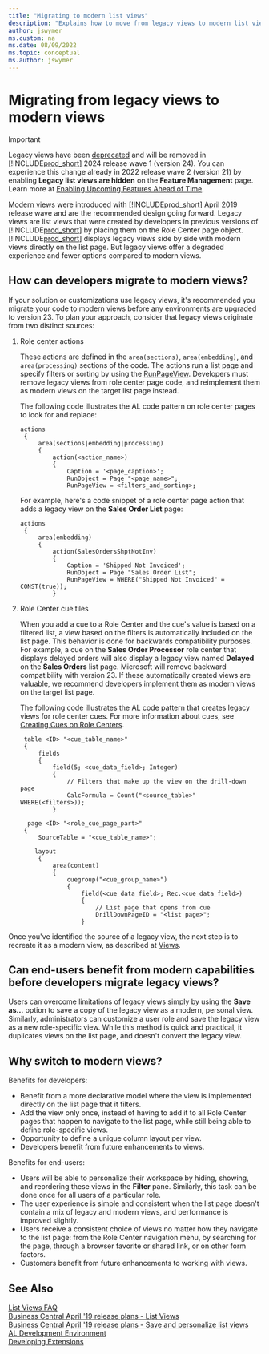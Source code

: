 ```yaml
---
title: "Migrating to modern list views"
description: "Explains how to move from legacy views to modern list views in Business Central."
author: jswymer
ms.custom: na
ms.date: 08/09/2022
ms.topic: conceptual
ms.author: jswymer
---
```


# Migrating from legacy views to modern views

> [!IMPORTANT]
> Legacy views have been [deprecated](../upgrade/deprecated-features-platform.md#views) and will be removed in [!INCLUDE[prod_short](includes/prod_short.md)] 2024 release wave 1 (version 24). You can experience this change already in 2022 release wave 2 (version 21) by enabling **Legacy list views are hidden** on the **Feature Management** page. Learn more at [Enabling Upcoming Features Ahead of Time](../administration/feature-management.md).  
 
[Modern views](devenv-views.md) were introduced with [!INCLUDE[prod_short](includes/prod_short.md)] April 2019 release wave and are the recommended design going forward. Legacy views are list views that were created by developers in previous versions of [!INCLUDE[prod_short](includes/prod_short.md)] by placing them on the Role Center page object. [!INCLUDE[prod_short](includes/prod_short.md)] displays legacy views side by side with modern views directly on the list page. But legacy views offer a degraded experience and fewer options compared to modern views.  

## How can developers migrate to modern views? 

If your solution or customizations use legacy views, it's recommended you migrate your code to modern views before any environments are upgraded to version 23. To plan your approach, consider that legacy views originate from two distinct sources: 

1. Role center actions 

   These actions are defined in the `area(sections)`, `area(embedding)`, and `area(processing)` sections of the code. The actions run a list page and specify filters or sorting by using the [RunPageView](/properties/devenv-runpageview-property.md). Developers must remove legacy views from role center page code, and reimplement them as modern views on the target list page instead.

   The following code illustrates the AL code pattern on role center pages to look for and replace:

   ```al
   actions
    {
        area(sections|embedding|processing)
        {
            action(<action_name>)
            {
                Caption = '<page_caption>';                
                RunObject = Page "<page_name>";
                RunPageView = <filters_and_sorting>;

    ```

   For example, here's a code snippet of a role center page action that adds a legacy view on the **Sales Order List** page:

   ```al
   actions
    {
        area(embedding)
        {
            action(SalesOrdersShptNotInv)
            {
                Caption = 'Shipped Not Invoiced';
                RunObject = Page "Sales Order List";
                RunPageView = WHERE("Shipped Not Invoiced" = CONST(true));
            }
   ```

2. Role Center cue tiles 

   When you add a cue to a Role Center and the cue's value is based on a filtered list, a view based on the filters is automatically included on the list page. This behavior is done for backwards compatibility purposes. For example, a cue on the **Sales Order Processor** role center that displays delayed orders will also display a legacy view named **Delayed** on the **Sales Orders** list page. Microsoft will remove backward compatibility with version 23. If these automatically created views are valuable, we recommend developers implement them as modern views on the target list page.

   The following code illustrates the AL code pattern that creates legacy views for role center cues. For more information about cues, see [Creating Cues on Role Centers](devenv-cues-action-tiles.md).

   ```al
    table <ID> "<cue_table_name>"
    {
        fields
        {
            field(5; <cue_data_field>; Integer)
            {
                // Filters that make up the view on the drill-down page
                CalcFormula = Count("<source_table>" WHERE(<filters>));
            }
   ```    

   ```al
     page <ID> "<role_cue_page_part>"
    {
        SourceTable = "<cue_table_name>";
    
       layout
        {
            area(content)
            {
                cuegroup("<cue_group_name>")
                {
                    field(<cue_data_field>; Rec.<cue_data_field>)
                    {
                        // List page that opens from cue
                        DrillDownPageID = "<list page>";
                    }
   ```

   <!-- 
   The following code is a snippet of the AL code that creates the cue and legacy view described above, and illustrates the AL code pattern for role center cues that creates legacy views. For more information about cues, see [Creating Cues on Role Centers](devenv-cues-action-tiles.md).


    ```al
    table 9053 "Sales Cue"
    {
        ...    
        fields
        {
            field(5; Delayed; Integer)
            {
                AccessByPermission = TableData "Sales Shipment Header" = R;
                CalcFormula = Count("Sales Header" WHERE("Document Type" = const(Order),
                                                          Status = const(Released),
                                                          "Completely Shipped" = CONST(false),
                                                          "Shipment Date" = FIELD("Date Filter"),
                                                          "Responsibility Center" = FIELD("Responsibility Center Filter"),
                                                          "Late Order Shipping" = const(true)));
                Caption = 'Delayed';
                Editable = false;
                FieldClass = FlowField;
            }
         ...
    ```
    ```al
    page 9060 "SO Processor Activities"
    {
        Caption = 'Activities';
        PageType = CardPart;
        SourceTable = "Sales Cue";
        ...

        layout
        {
            area(content)
            {
                ...
                cuegroup("Sales Orders Released Not Shipped")
                {
                    ...
                    field(DelayedOrders; DelayedOrders)
                    {
                        Caption = 'Delayed';
                        DrillDownPageID = "Sales Order List";
    
                        trigger OnDrillDown()
                        begin
                            Rec.ShowOrders(Rec.FieldNo(Delayed));
                        end;
                    }
                ...
    ```-->

Once you've identified the source of a legacy view, the next step is to recreate it as a modern view, as described at [Views](devenv-views.md).

## Can end-users benefit from modern capabilities before developers migrate legacy views?

Users can overcome limitations of legacy views simply by using the **Save as...** option to save a copy of the legacy view as a modern, personal view. Similarly, administrators can customize a user role and save the legacy view as a new role-specific view. While this method is quick and practical, it duplicates views on the list page, and doesn't convert the legacy view. 

## Why switch to modern views? 

Benefits for developers: 

* Benefit from a more declarative model where the view is implemented directly on the list page that it filters. 
* Add the view only once, instead of having to add it to all Role Center pages that happen to navigate to the list page, while still being able to define role-specific views. 
* Opportunity to define a unique column layout per view. 
* Developers benefit from future enhancements to views. 

Benefits for end-users: 

* Users will be able to personalize their workspace by hiding, showing, and reordering these views in the **Filter** pane. Similarly, this task can be done once for all users of a particular role.  
* The user experience is simple and consistent when the list page doesn't contain a mix of legacy and modern views, and performance is improved slightly. 
* Users receive a consistent choice of views no matter how they navigate to the list page: from the Role Center navigation menu, by searching for the page, through a browser favorite or shared link, or on other form factors.
* Customers benefit from future enhancements to working with views.


## See Also

[List Views FAQ](/dynamics365/business-central/ui-views-faq)  
[Business Central April '19 release plans - List Views](/business-applications-release-notes/April19/dynamics365-business-central/list-views)  
[Business Central April '19 release plans - Save and personalize list views](/business-applications-release-notes/April19/dynamics365-business-central/list-views)  
[AL Development Environment](devenv-reference-overview.md)  
[Developing Extensions](devenv-dev-overview.md)  
